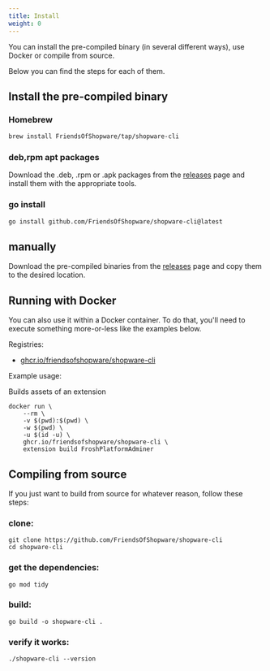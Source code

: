 ```yaml
---
title: Install
weight: 0
---
```


You can install the pre-compiled binary (in several different ways), use Docker or compile from source.

Below you can find the steps for each of them.


## Install the pre-compiled binary

### Homebrew

```bash
brew install FriendsOfShopware/tap/shopware-cli
```

### deb,rpm apt packages

Download the .deb, .rpm or .apk packages from the [releases](https://github.com/FriendsOfShopware/shopware-cli/releases/) page and install them with the appropriate tools.

### go install

```bash
go install github.com/FriendsOfShopware/shopware-cli@latest
```

## manually

Download the pre-compiled binaries from the [releases](https://github.com/FriendsOfShopware/shopware-cli/releases/) page and copy them to the desired location.

## Running with Docker

You can also use it within a Docker container. To do that, you'll need to execute something more-or-less like the examples below.

Registries:

- [ghcr.io/friendsofshopware/shopware-cli](https://github.com/FriendsOfShopware/shopware-cli/pkgs/container/shopware-cli)

Example usage:

Builds assets of an extension

```
docker run \
    --rm \
    -v $(pwd):$(pwd) \
    -w $(pwd) \
    -u $(id -u) \
    ghcr.io/friendsofshopware/shopware-cli \
    extension build FroshPlatformAdminer
```

## Compiling from source

If you just want to build from source for whatever reason, follow these steps:

### clone:

```
git clone https://github.com/FriendsOfShopware/shopware-cli
cd shopware-cli
```

### get the dependencies:

```
go mod tidy
```

### build:

```
go build -o shopware-cli .
```

### verify it works:

```
./shopware-cli --version
```